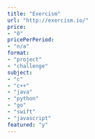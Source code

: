 ```yaml
---
title: "Exercism"
url: "http://exercism.io/"
price: 
- "0"
pricePerPeriod: 
- "n/a"
format: 
- "project"
- "challenge"
subject: 
- "c"
- "c++"
- "java"
- "python"
- "go"
- "swift"
- "javascript"
featured: "y"
---
```

